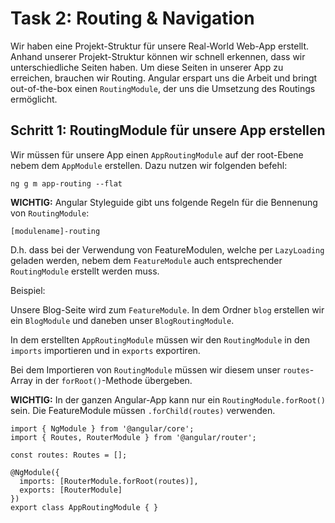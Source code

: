 # Task 2: Routing & Navigation

Wir haben eine Projekt-Struktur für unsere Real-World Web-App erstellt. Anhand unserer Projekt-Struktur können wir schnell erkennen, dass wir unterschiedliche Seiten haben. Um diese Seiten in unserer App zu erreichen, brauchen wir Routing. Angular erspart uns die Arbeit und bringt out-of-the-box einen `RoutingModule`, der uns die Umsetzung des Routings ermöglicht.

## Schritt 1: RoutingModule für unsere App erstellen

Wir müssen für unsere App einen `AppRoutingModule` auf der root-Ebene nebem dem `AppModule` erstellen. Dazu nutzen wir folgenden befehl:
```
ng g m app-routing --flat
```

**WICHTIG:** Angular Styleguide gibt uns folgende Regeln für die Bennenung von `RoutingModule`:
```
[modulename]-routing
```
D.h. dass bei der Verwendung von FeatureModulen, welche per `LazyLoading` geladen werden, nebem dem `FeatureModule` auch entsprechender `RoutingModule` erstellt werden muss.

Beispiel:

Unsere Blog-Seite wird zum `FeatureModule`. In dem Ordner `blog` erstellen wir ein `BlogModule` und daneben unser `BlogRoutingModule`.

In dem erstellten `AppRoutingModule` müssen wir den `RoutingModule` in den `imports` importieren und in `exports` exportiren.

Bei dem Importieren von `RoutingModule` müssen wir diesem unser `routes`-Array in der `forRoot()`-Methode übergeben.

**WICHTIG:** In der ganzen Angular-App kann nur ein `RoutingModule.forRoot()` sein. Die FeatureModule müssen `.forChild(routes)` verwenden.

```
import { NgModule } from '@angular/core';
import { Routes, RouterModule } from '@angular/router';

const routes: Routes = [];

@NgModule({
  imports: [RouterModule.forRoot(routes)],
  exports: [RouterModule]
})
export class AppRoutingModule { }
```
